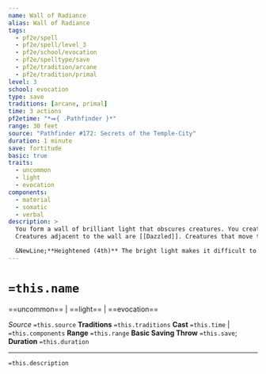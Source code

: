 ```yaml
---
name: Wall of Radiance
alias: Wall of Radiance
tags:
  - pf2e/spell
  - pf2e/spell/level_3
  - pf2e/school/evocation
  - pf2e/spelltype/save
  - pf2e/tradition/arcane
  - pf2e/tradition/primal
level: 3
school: evocation
type: save
traditions: [arcane, primal]
time: 3 actions
pf2etime: "*⬽{ .Pathfinder }*"
range: 30 feet
source: "Pathfinder #172: Secrets of the Temple-City"
duration: 1 minute
save: fortitude
basic: true
traits:
  - uncommon
  - light
  - evocation
components:
  - material
  - somatic
  - verbal
description: >
  You form a wall of brilliant light that obscures creatures. You create a thin wall of light in a straight line up to 60 feet long and 10 feet high. You must create the wall in an unbroken open space so its edges don't pass through any creatures or objects, or the spell is lost. The wall stands vertically. If you wish, the wall can be of a shorter length or height.
  Creatures adjacent to the wall are [[Dazzled]]. Creatures that move through the wall take 2d6 fire damage (basic Fortitude save) as the concentrated light burns them.

  &NewLine;**Heightened (4th)** The bright light makes it difficult to discern creatures on the other side. Creatures are [[Concealed]] to other creatures on the opposite side of the wall from them. The fire damage increases to 3d6.
---
```

# `=this.name`
==uncommon== | ==light== | ==evocation==

*Source* `=this.source`
**Traditions** `=this.traditions`
**Cast** `=this.time` | `=this.components`
**Range** `=this.range`
**Basic Saving Throw** `=this.save`; **Duration** `=this.duration`

***
`=this.description`